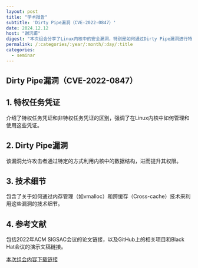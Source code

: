 ```yaml
---
layout: post
title: "学术报告"
subtitle: 'Dirty Pipe漏洞（CVE-2022-0847）'
date: 2024.12.12
host: "谢沅甫"
digest: "本次组会分享了Linux内核中的安全漏洞，特别是如何通过Dirty Pipe漏洞进行特权提升"
permalink: /:categories/:year/:month/:day/:title
categories:
  - seminar
---
```

## Dirty Pipe漏洞（CVE-2022-0847）

## 1. 特权任务凭证
介绍了特权任务凭证和非特权任务凭证的区别，强调了在Linux内核中如何管理和使用这些凭证。

## 2. Dirty Pipe漏洞
该漏洞允许攻击者通过特定的方式利用内核中的数据结构，进而提升其权限。

## 3. 技术细节
包含了关于如何通过内存管理（如vmalloc）和跨缓存（Cross-cache）技术来利用这些漏洞的技术细节。

## 4. 参考文献
包括2022年ACM SIGSAC会议的论文链接，以及GitHub上的相关项目和Black Hat会议的演示文稿链接。


[本次组会内容下载链接](https://github.com/Lizhizhiyi/PPT/blob/main/files/20241212.pdf)
